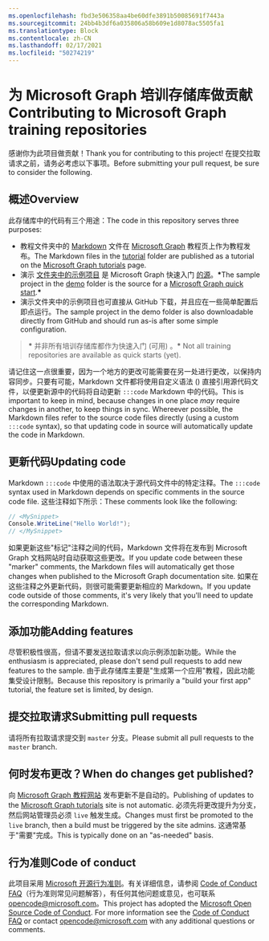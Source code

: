```yaml
---
ms.openlocfilehash: fbd3e506358aa4be60dfe3891b50085691f7443a
ms.sourcegitcommit: 24bb4b3df6a035806a58b609e1d8078ac5505fa1
ms.translationtype: Block
ms.contentlocale: zh-CN
ms.lasthandoff: 02/17/2021
ms.locfileid: "50274219"
---
```

# <a name="contributing-to-microsoft-graph-training-repositories"></a><span data-ttu-id="21253-101">为 Microsoft Graph 培训存储库做贡献</span><span class="sxs-lookup"><span data-stu-id="21253-101">Contributing to Microsoft Graph training repositories</span></span>

<span data-ttu-id="21253-102">感谢你为此项目做贡献！</span><span class="sxs-lookup"><span data-stu-id="21253-102">Thank you for contributing to this project!</span></span> <span data-ttu-id="21253-103">在提交拉取请求之前，请务必考虑以下事项。</span><span class="sxs-lookup"><span data-stu-id="21253-103">Before submitting your pull request, be sure to consider the following.</span></span>

## <a name="overview"></a><span data-ttu-id="21253-104">概述</span><span class="sxs-lookup"><span data-stu-id="21253-104">Overview</span></span>

<span data-ttu-id="21253-105">此存储库中的代码有三个用途：</span><span class="sxs-lookup"><span data-stu-id="21253-105">The code in this repository serves three purposes:</span></span>

- <span data-ttu-id="21253-106">教程文件夹中的 [Markdown](/tutorial) 文件在 [Microsoft Graph](https://docs.microsoft.com/graph/tutorials) 教程页上作为教程发布。</span><span class="sxs-lookup"><span data-stu-id="21253-106">The Markdown files in the [tutorial](/tutorial) folder are published as a tutorial on the [Microsoft Graph tutorials](https://docs.microsoft.com/graph/tutorials) page.</span></span>
- <span data-ttu-id="21253-107">演示 [文件夹中的示例项目](/demo) 是 Microsoft Graph 快速入门 [的源](https://developer.microsoft.com/graph/quick-start)。**\***</span><span class="sxs-lookup"><span data-stu-id="21253-107">The sample project in the [demo](/demo) folder is the source for a [Microsoft Graph quick start](https://developer.microsoft.com/graph/quick-start).**\***</span></span>
- <span data-ttu-id="21253-108">演示文件夹中的示例项目也可直接从 GitHub 下载，并且应在一些简单配置后即点运行。</span><span class="sxs-lookup"><span data-stu-id="21253-108">The sample project in the demo folder is also downloadable directly from GitHub and should run as-is after some simple configuration.</span></span>

> <span data-ttu-id="21253-109">**\*** 并非所有培训存储库都作为快速入门 (可用) 。</span><span class="sxs-lookup"><span data-stu-id="21253-109">**\*** Not all training repositories are available as quick starts (yet).</span></span>

<span data-ttu-id="21253-110">请记住这一点很重要，因为一个地方的更改可能需要在另一处进行更改，以保持内容同步。只要有可能，Markdown 文件都将使用自定义语法 () 直接引用源代码文件，以便更新源中的代码将自动更新 `:::code` Markdown 中的代码。</span><span class="sxs-lookup"><span data-stu-id="21253-110">This is important to keep in mind, because changes in one place *may* require changes in another, to keep things in sync. Whereever possible, the Markdown files refer to the source code files directly (using a custom `:::code` syntax), so that updating code in source will automatically update the code in Markdown.</span></span>

## <a name="updating-code"></a><span data-ttu-id="21253-111">更新代码</span><span class="sxs-lookup"><span data-stu-id="21253-111">Updating code</span></span>

<span data-ttu-id="21253-112">Markdown `:::code` 中使用的语法取决于源代码文件中的特定注释。</span><span class="sxs-lookup"><span data-stu-id="21253-112">The `:::code` syntax used in Markdown depends on specific comments in the source code file.</span></span> <span data-ttu-id="21253-113">这些注释如下所示：</span><span class="sxs-lookup"><span data-stu-id="21253-113">These comments look like the following:</span></span>

```csharp
// <MySnippet>
Console.WriteLine("Hello World!");
// </MySnippet>
```

<span data-ttu-id="21253-114">如果更新这些"标记"注释之间的代码，Markdown 文件将在发布到 Microsoft Graph 文档网站时自动获取这些更改。</span><span class="sxs-lookup"><span data-stu-id="21253-114">If you update code between these "marker" comments, the Markdown files will automatically get those changes when published to the Microsoft Graph documentation site.</span></span> <span data-ttu-id="21253-115">如果在这些注释之外更新代码，则很可能需要更新相应的 Markdown。</span><span class="sxs-lookup"><span data-stu-id="21253-115">If you update code outside of those comments, it's very likely that you'll need to update the corresponding Markdown.</span></span>

## <a name="adding-features"></a><span data-ttu-id="21253-116">添加功能</span><span class="sxs-lookup"><span data-stu-id="21253-116">Adding features</span></span>

<span data-ttu-id="21253-117">尽管积极性很高，但请不要发送拉取请求以向示例添加新功能。</span><span class="sxs-lookup"><span data-stu-id="21253-117">While the enthusiasm is appreciated, please don't send pull requests to add new features to the sample.</span></span> <span data-ttu-id="21253-118">由于此存储库主要是"生成第一个应用"教程，因此功能集受设计限制。</span><span class="sxs-lookup"><span data-stu-id="21253-118">Because this repository is primarily a "build your first app" tutorial, the feature set is limited, by design.</span></span>

## <a name="submitting-pull-requests"></a><span data-ttu-id="21253-119">提交拉取请求</span><span class="sxs-lookup"><span data-stu-id="21253-119">Submitting pull requests</span></span>

<span data-ttu-id="21253-120">请将所有拉取请求提交到 `master` 分支。</span><span class="sxs-lookup"><span data-stu-id="21253-120">Please submit all pull requests to the `master` branch.</span></span>

## <a name="when-do-changes-get-published"></a><span data-ttu-id="21253-121">何时发布更改？</span><span class="sxs-lookup"><span data-stu-id="21253-121">When do changes get published?</span></span>

<span data-ttu-id="21253-122">向 [Microsoft Graph 教程网站](https://docs.microsoft.com/graph/tutorials) 发布更新不是自动的。</span><span class="sxs-lookup"><span data-stu-id="21253-122">Publishing of updates to the [Microsoft Graph tutorials](https://docs.microsoft.com/graph/tutorials) site is not automatic.</span></span> <span data-ttu-id="21253-123">必须先将更改提升为分支，然后网站管理员必须 `live` 触发生成。</span><span class="sxs-lookup"><span data-stu-id="21253-123">Changes must first be promoted to the `live` branch, then a build must be triggered by the site admins.</span></span> <span data-ttu-id="21253-124">这通常基于"需要"完成。</span><span class="sxs-lookup"><span data-stu-id="21253-124">This is typically done on an "as-needed" basis.</span></span>

## <a name="code-of-conduct"></a><span data-ttu-id="21253-125">行为准则</span><span class="sxs-lookup"><span data-stu-id="21253-125">Code of conduct</span></span>

<span data-ttu-id="21253-p106">此项目采用 [Microsoft 开源行为准则](https://opensource.microsoft.com/codeofconduct/)。有关详细信息，请参阅 [Code of Conduct FAQ](https://opensource.microsoft.com/codeofconduct/faq/)（行为准则常见问题解答），有任何其他问题或意见，也可联系 [opencode@microsoft.com](mailto:opencode@microsoft.com)。</span><span class="sxs-lookup"><span data-stu-id="21253-p106">This project has adopted the [Microsoft Open Source Code of Conduct](https://opensource.microsoft.com/codeofconduct/). For more information see the [Code of Conduct FAQ](https://opensource.microsoft.com/codeofconduct/faq/) or contact [opencode@microsoft.com](mailto:opencode@microsoft.com) with any additional questions or comments.</span></span>
